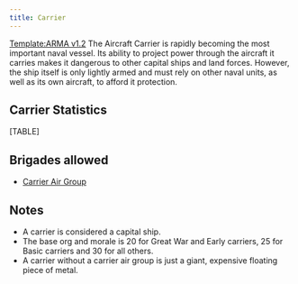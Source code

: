 ```yaml
---
title: Carrier
---
```

[Template:ARMA
v1.2](/wiki/index.php?title=Template:ARMA_v1.2&action=edit&redlink=1 "Template:ARMA v1.2 (page does not exist)")
The Aircraft Carrier is rapidly becoming the most important naval
vessel. Its ability to project power through the aircraft it carries
makes it dangerous to other capital ships and land forces. However, the
ship itself is only lightly armed and must rely on other naval units, as
well as its own aircraft, to afford it protection.

##  Carrier Statistics 

[TABLE]

##  Brigades allowed 

-   [Carrier Air Group](/wiki/Carrier_Air_Group "Carrier Air Group")

##  Notes 

-   A carrier is considered a capital ship.
-   The base org and morale is 20 for Great War and Early carriers, 25
    for Basic carriers and 30 for all others.
-   A carrier without a carrier air group is just a giant, expensive
    floating piece of metal.
